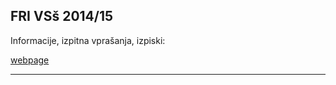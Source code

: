 FRI VSš 2014/15
---------------

Informacije, izpitna vprašanja, izpiski:

[webpage](http://gto76.github.io/fri/index.html)

----------------


